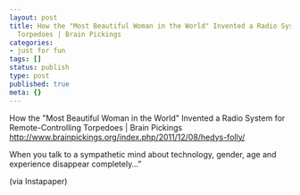 ```yaml
---
layout: post
title: How the "Most Beautiful Woman in the World" Invented a Radio System for Remote-Controlling
  Torpedoes | Brain Pickings
categories: 
- just for fun
tags: []
status: publish
type: post
published: true
meta: {}
---
```


How the "Most Beautiful Woman in the World" Invented a Radio System for Remote-Controlling Torpedoes | Brain Pickings
http://www.brainpickings.org/index.php/2011/12/08/hedys-folly/


When you talk to a sympathetic mind about technology, gender, age and experience disappear completely…”


(via Instapaper)
